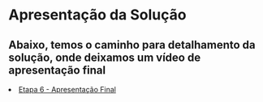 # Apresentação da Solução

Abaixo, temos o caminho para detalhamento da solução, onde deixamos um vídeo de apresentação final
---
<li><a href="docs/6-Apresentação do Projeto.md"> Etapa 6 -  Apresentação Final</a></li>

